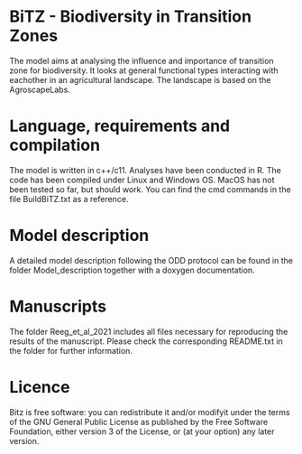 # BiTZ - Biodiversity in Transition Zones
The model aims at analysing the influence and importance of transition zone for biodiversity. 
It looks at general functional types interacting with eachother in an agricultural landscape. 
The landscape is based on the AgroscapeLabs.

# Language, requirements and compilation
The model is written in c++/c11. Analyses have been conducted in R.
The code has been compiled under Linux and Windows OS. MacOS has not been tested so far, but should work.
You can find the cmd commands in the file BuildBiTZ.txt as a reference.

# Model description
A detailed model description following the ODD protocol can be found in the folder Model_description together with a doxygen documentation.
# Manuscripts
The folder Reeg_et_al_2021 includes all files necessary for reproducing the results of the manuscript. Please check the corresponding README.txt in the folder for further information.

# Licence
Bitz is free software: you can redistribute it and/or modifyit under the terms of the GNU General Public License as published by the Free Software Foundation, either version 3 of the License, or	(at your option) any later version.